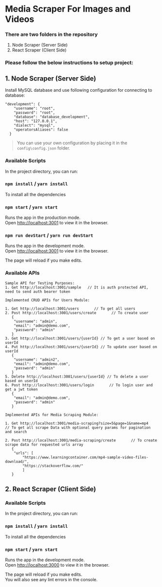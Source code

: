 # Media Scraper For Images and Videos

### There are two folders in the repository

1. Node Scraper (Server Side)
2. React Scraper (Client Side)

### Please follow the below instructions to setup project:

## **1. Node Scraper (Server Side)**

Install MySQL database  and use following configuration for connecting to database:

```
"development": {
    "username": "root",
    "password": "root",
    "database": "database_development",
    "host": "127.0.0.1",
    "dialect": "mysql",
    "operatorsAliases": false
  }
```

> You can use your own configuration by placing it in the `config\config.json` folder.



### **Available Scripts**

In the project directory, you can run:

### `npm install` / `yarn install`

To install all the dependencies<br>

### `npm start` / `yarn start`

Runs the app in the production mode.<br>
Open [http://localhost:3001](http://localhost:3001) to view it in the browser.


### `npm run devStart` / `yarn run devStart`

Runs the app in the development mode.<br>
Open [http://localhost:3001](http://localhost:3001) to view it in the browser.

The page will reload if you make edits.<br>


### **Available APIs**

```
Sample API for Testing Purposes:
1. Get http://localhost:3001/sample   // It is auth protected API, need to send auth bearer token 

Implemented CRUD APIs for Users Module:

1. Get http://localhost:3001/users       // To get all users
2. Post http://localhost:3001/users/create       // To create user
   {
    "username": "admin",
    "email": "admin@demo.com",
    "password": "admin"
   }
3. Get http://localhost:3001/users/{userId} // To get a user based on userId
4. Put http://localhost:3001/users/{userId} // To update user based on userId
   {
    "username": "admin2",
    "email": "admin@demo.com",
    "password": "admin"
   }
5. Delete http://localhost:3001/users/{userId} // To delete a user based on userId
6. Post http://localhost:3001/users/login       // To login user and get a jwt token
   {
    "email": "admin@demo.com",
    "password": "admin"
   }

Implemented APIs for Media Scraping Module:

1. Get http://localhost:3001/media-scraping?size=5&page=1&name=mp4       
// To get all scrape Data with optional query params for pagination and search

2. Post http://localhost:3001/media-scraping/create       // To create scrape data for requested urls array
   {
    "urls": [ 
        "https://www.learningcontainer.com/mp4-sample-video-files-download/",
        "https://stackoverflow.com/" 
        ]
   }

```

## **2. React Scraper (Client Side)**


### **Available Scripts**

In the project directory, you can run:

### `npm install` / `yarn install`

To install all the dependencies<br>

### `npm start` / `yarn start`

Runs the app in the development mode.<br>
Open [http://localhost:3000](http://localhost:3000) to view it in the browser.

The page will reload if you make edits.<br>
You will also see any lint errors in the console.